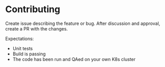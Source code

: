 # Contributing

Create issue describing the feature or bug. After discussion and approval, create a PR with the changes.

Expectations:
  * Unit tests
  * Build is passing
  * The code has been run and QAed on your own K8s cluster
